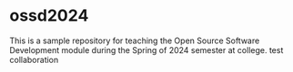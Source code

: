 # ossd2024
This is a sample repository for teaching the Open Source Software Development module during the Spring of 2024 semester at college.
test collaboration
